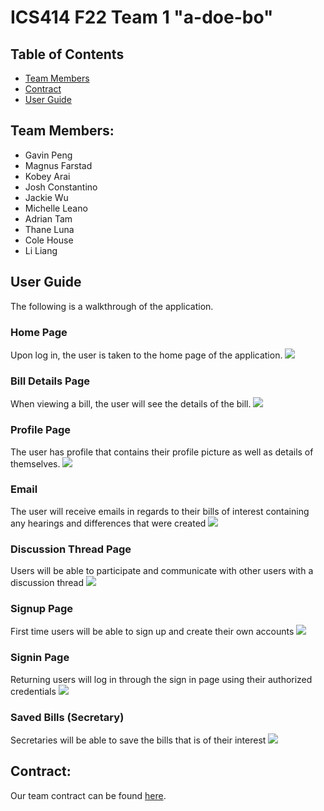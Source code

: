 # ICS414 F22 Team 1 "a-doe-bo"

## Table of Contents

* [Team Members](#team-members)
* [Contract](#contract)
* [User Guide](#user-guide)

## Team Members:

<ul>
  <li>
      Gavin Peng
  </li>
    <li>
      Magnus Farstad
  </li>
    <li>
      Kobey Arai
  </li>
    <li>
      Josh Constantino
  </li>
    <li>
      Jackie Wu
  </li>
    <li>
      Michelle Leano
  </li>
    <li>
      Adrian Tam
  </li>
    <li>
      Thane Luna
  </li>
      <li>
      Cole House
  </li>
    <li>
      Li Liang
  </li>
</ul>

## User Guide
The following is a walkthrough of the application.

### Home Page
Upon log in, the user is taken to the home page of the application.
![](doc/homepage_mock.png)

### Bill Details Page
When viewing a bill, the user will see the details of the bill.
![](doc/billdetails_mock.png)

### Profile Page
The user has profile that contains their profile picture as well as details of themselves.
![](doc/profilepage_mock.png)

### Email
The user will receive emails in regards to their bills of interest containing any hearings and differences that were created
![](doc/email_mock.png)

### Discussion Thread Page
Users will be able to participate and communicate with other users with a discussion thread
![](doc/discussionpage_mock.png)

### Signup Page
First time users will be able to sign up and create their own accounts
![](doc/signup_mock.png)

### Signin Page
Returning users will log in through the sign in page using their authorized credentials
![](doc/signin_mock.png)

### Saved Bills (Secretary)
Secretaries will be able to save the bills that is of their interest
![](doc/savedbills_mock.png)

## Contract:
Our team contract can be found [here](https://docs.google.com/document/d/1WZUedogeZwPC_EHtHiSMUr5U7Lusnx3uHm7uGawnPG8/edit?usp=sharing).
